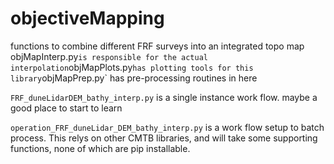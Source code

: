 # objectiveMapping
functions to combine different FRF surveys into an integrated topo map
`
`objMapInterp.py` is responsible for the actual interpolation
`objMapPlots.py` has plotting tools for this library
`objMapPrep.py` has pre-processing routines in here

`FRF_duneLidarDEM_bathy_interp.py` is a single instance work flow. maybe a good place to start to learn

`operation_FRF_duneLidar_DEM_bathy_interp.py` is a work flow setup to batch process.  This relys on other CMTB libraries, and will take some supporting functions, none of which are pip installable. 
